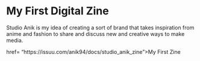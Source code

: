 
<html>
<body>
<h1> <b>My First Digital Zine</b> </h1>
    <p>Studio Anik is my idea of creating a sort of brand that takes inspiration from anime and fashion to share and discuss new and creative ways to make media.</p>
    
   
   <p><a>href= “https://issuu.com/anik94/docs/studio_anik_zine”>My First Zine</a><p>
    
   
        
    
    
    
    
    
  
    
    
    
    
   
</body>







 </html>
